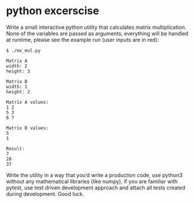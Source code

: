 # python excerscise

Write a small interactive python utility that calculates matrix multiplication.
None of the variables are passed as arguments, everything will be handled at runtime, please see the
example run (user inputs are in red):

```
$ ./mx_mul.py

Matrix A
width: 2
height: 3

Matrix B
width: 1
height: 2

Matrix A values:
1 2
5 3
6 7

Matrix B values:
5
1

Result:
7
28
37
```

Write the utility in a way that you’d write a production code, use python3 without any mathematical
libraries (like numpy), if you are familiar with pytest, use test driven development approach and attach all
tests created during development.
Good luck.
